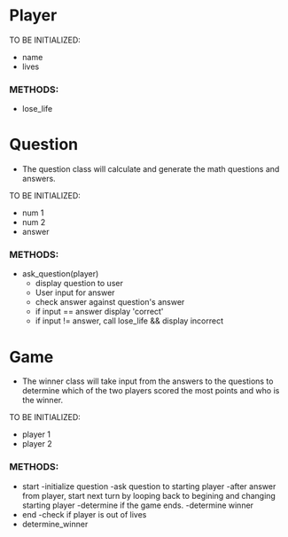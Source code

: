 # Player

TO BE INITIALIZED:
 - name
 - lives
 
### METHODS:
  - lose_life

# Question
- The question class will calculate and generate the math questions and answers.

TO BE INITIALIZED:
  - num 1
  - num 2
  - answer
  


### METHODS:
- ask_question(player)
  - display question to user
  - User input for answer
  - check answer against question's answer
  - if input == answer display 'correct'
  - if input != answer, call lose_life && display incorrect
  

# Game
- The winner class will take input from the answers to the questions to determine which of the two players scored the most points and who is the winner.

TO BE INITIALIZED:
  - player 1
  - player 2
  
### METHODS:
  - start
    -initialize question
    -ask question to starting player
    -after answer from player, start next turn by looping back to begining and changing starting player
    -determine if the game ends.
    -determine winner
  - end
    -check if player is out of lives
  - determine_winner
  